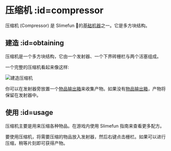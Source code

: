 # 压缩机 :id=compressor

压缩机 (Compressor) 是 Slimefun 的[基础机器](/Basic-Machines)之一。它是多方块结构。

## 建造 :id=obtaining

压缩机是一个多方块结构，它由一个发射器、一个下界砖栅栏与两个活塞组成。

一个完整的压缩机看起来像这样:

![建造压缩机](https://cdn.jsdelivr.net/gh/Slimefun/Wiki@master/images/multiblock-compressor.png)

你可以在发射器旁放置一个[物品输出箱](/Output-Chest)来收集产物。如果没有[物品输出箱](/Output-Chest)，产物将保留在发射器中。

## 使用 :id=usage

压缩机主要是用来压缩各种物品。在游戏内使用 Slimefun 指南来查看更多配方。

要使用压缩机，将需要压缩的物品放入发射器，然后右键点击栅栏。如果可以进行压缩，稍等片刻即可获得产物。
